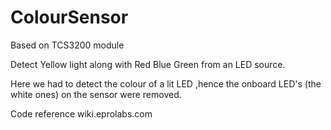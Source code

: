 # ColourSensor
Based on TCS3200 module 

Detect Yellow light along with Red Blue Green from an LED source.

Here we had to detect the colour of a lit LED ,hence the onboard LED's (the white ones) on the sensor were removed.

Code reference wiki.eprolabs.com
